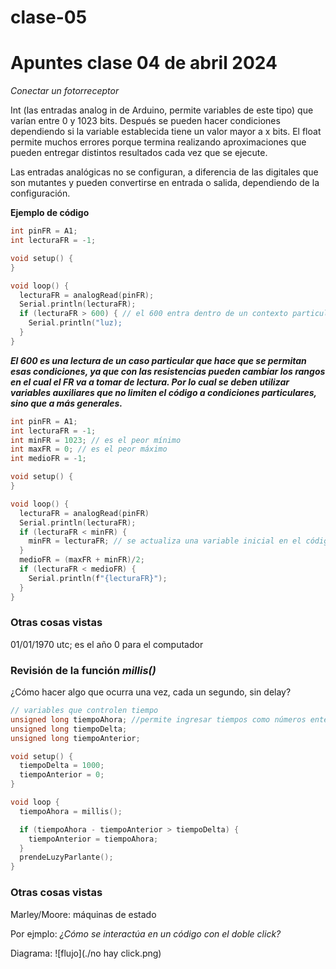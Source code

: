 # clase-05

# Apuntes clase 04 de abril 2024

_Conectar un fotorreceptor_

Int (las entradas analog in de Arduino, permite variables de este tipo) que varían entre 0 y 1023 bits. Después se pueden hacer condiciones dependiendo si la variable establecida tiene un valor mayor a x bits.
El float permite muchos errores porque termina realizando aproximaciones que pueden entregar distintos resultados cada vez que se ejecute.

Las entradas analógicas no se configuran, a diferencia de las digitales que son mutantes y pueden convertirse en entrada o salida, dependiendo de la configuración.

**Ejemplo de código**

```cpp
int pinFR = A1;
int lecturaFR = -1;

void setup() {
}

void loop() {
  lecturaFR = analogRead(pinFR);
  Serial.println(lecturaFR);
  if (lecturaFR > 600) { // el 600 entra dentro de un contexto particular donde un fotorreceptor toma valores de margen 500 y 700
    Serial.println("luz);
  }
}
```
**_El 600 es una lectura de un caso particular que hace que se permitan esas condiciones, ya que con las resistencias pueden cambiar los rangos en el cual el FR va a tomar de lectura. Por lo cual se deben utilizar variables auxiliares que no limiten el código a condiciones particulares, sino que a más generales._**

```cpp
int pinFR = A1;
int lecturaFR = -1;
int minFR = 1023; // es el peor mínimo
int maxFR = 0; // es el peor máximo
int medioFR = -1;

void setup() {
}

void loop() {
  lecturaFR = analogRead(pinFR)
  Serial.println(lecturaFR);
  if (lecturaFR < minFR) {
    minFR = lecturaFR; // se actualiza una variable inicial en el código
  }
  medioFR = (maxFR + minFR)/2;
  if (lecturaFR < medioFR) {
    Serial.println(f"{lecturaFR}");
  }
}
```

### **Otras cosas vistas**

01/01/1970 utc; es el año 0 para el computador

### **Revisión de la función *millis()***
¿Cómo hacer algo que ocurra una vez, cada un segundo, sin delay?

```cpp
// variables que controlen tiempo
unsigned long tiempoAhora; //permite ingresar tiempos como números enteros positivos
unsigned long tiempoDelta;
unsigned long tiempoAnterior;

void setup() {
  tiempoDelta = 1000;
  tiempoAnterior = 0;
}

void loop {
  tiempoAhora = millis();

  if (tiempoAhora - tiempoAnterior > tiempoDelta) {
    tiempoAnterior = tiempoAhora;
  }
  prendeLuzyParlante();
}
```
### Otras cosas vistas
Marley/Moore: máquinas de estado

Por ejmplo: *¿Cómo se interactúa en un código con el doble click?*

Diagrama:
![flujo](./no hay click.png)




